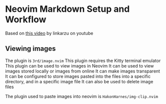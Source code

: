 # Neovim Markdown Setup and Workflow

Based on [this video](https://youtu.be/1YEbKDlxfss?si=eglCOiToLFrUvaDn) by linkarzu on youtube

## Viewing images
The plugin is `3rd/image.nvim`
This plugin requires the Kitty terminal emulator
This plugin can be used to view images in Neovim
It can be used to view images stored locally or images from online
It can make images transparent
It can be configured to store images pasted into the files into a specific directory, and in a specific image file
It can also be used to delete image files

The plugin used to paste images into neovim is `HakonHarnes/img-clip.nvim`


